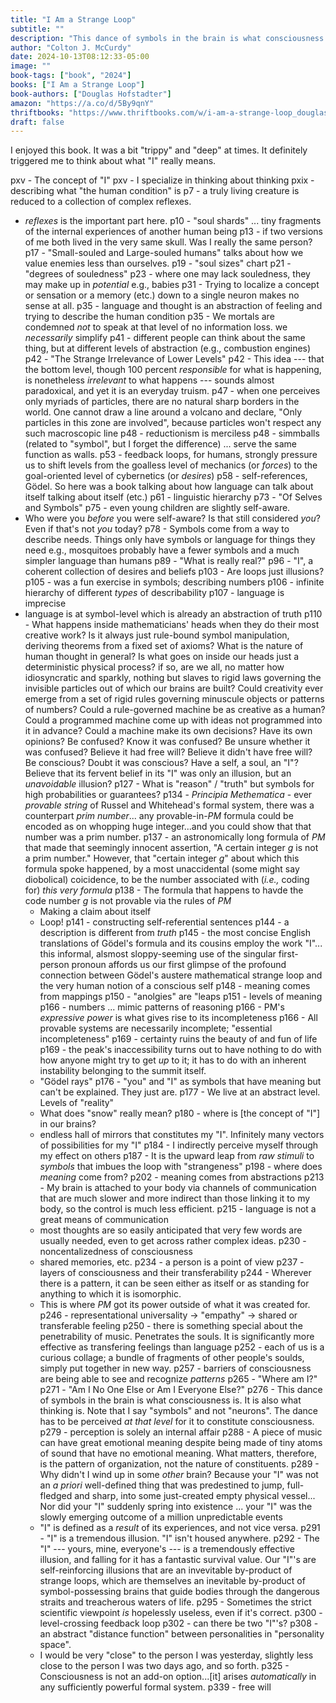 ```yaml
---
title: "I Am a Strange Loop"
subtitle: ""
description: "This dance of symbols in the brain is what consciousness is. It is also what thinking is. Note that I say "symbols" and not "neurons". The dance has to be perceived _at that level_ for it to constitute consciousness."
author: "Colton J. McCurdy"
date: 2024-10-13T08:12:33-05:00
image: ""
book-tags: ["book", "2024"]
books: ["I Am a Strange Loop"]
book-authors: ["Douglas Hofstadter"]
amazon: "https://a.co/d/5By9qnY"
thriftbooks: "https://www.thriftbooks.com/w/i-am-a-strange-loop_douglas-r-hofstadter/265957/?resultid=006295a7-37a3-493b-a151-f21405693492#edition=4803501&idiq=4423565"
draft: false
---
```


I enjoyed this book. It was a bit "trippy" and "deep" at times. It definitely
triggered me to think about what "I" really means.


pxv - The concept of "I"
pxv - I specialize in thinking about thinking
pxix - describing what "the human condition" is
p7 - a truly living creature is reduced to a collection of complex reflexes.
  - _reflexes_ is the important part here.
p10 - "soul shards" ... tiny fragments of the internal experiences of another human being
p13 - if two versions of me both lived in the very same skull. Was I really the same person?
p17 - "Small-souled and Large-souled humans" talks about how we value enemies less than ourselves.
p19 - "soul sizes" chart
p21 - "degrees of souledness"
p23 - where one may lack souledness, they may make up in _potential_ e.g., babies
p31 - Trying to localize a concept or sensation or a memory (etc.) down to a single neuron makes no sense at all.
p35 - language and thought is an abstraction of feeling and trying to describe the human condition
p35 - We mortals are condemned _not_ to speak at that level of no information loss. we _necessarily_ simplify
p41 - different people can think about the same thing, but at different levels of abstraction (e.g., combustion engines)
p42 - "The Strange Irrelevance of Lower Levels"
p42 - This idea --- that the bottom level, though 100 percent _responsible_ for what is happening, is nonetheless _irrelevant_ to what happens --- sounds almost paradoxical, and yet it is an everyday truism.
p47 - when one perceives only myriads of particles, there are no natural sharp borders in the world. One cannot draw a line around a volcano and declare, "Only particles in this zone are involved", because particles won't respect any such macroscopic line
p48 - reductionism is merciless
p48 - simmballs (related to "symbol", but I forget the difference) ... serve the same function as walls.
p53 - feedback loops, for humans, strongly pressure us to shift levels from the goalless level of mechanics (or _forces_) to the goal-oriented level of cybernetics (or _desires_)
p58 - self-references, Gödel. So here was a book talking about how language can talk about itself talking about itself (etc.)
p61 - linguistic hierarchy
p73 - "Of Selves and Symbols"
p75 - even young children are slightly self-aware.
  - Who were you _before_ you were self-aware? Is that still considered _you_? Even if that's not _you_ today?
p78 - Symbols come from a way to describe needs. Things only have symbols or language for things they need e.g., mosquitoes probably have a fewer symbols and a much simpler language than humans
p89 - "What is really real?"
p96 - "I", a coherent collection of desires and beliefs
p103 - Are loops just illusions?
p105 - was a fun exercise in symbols; describing numbers
p106 - infinite hierarchy of different _types_ of describability
p107 - language is imprecise
  - language is at symbol-level which is already an abstraction of truth
p110 - What happens inside mathematicians' heads when they do their most creative work? Is it always just rule-bound symbol manipulation, deriving theorems from a fixed set of axioms? What is the nature of human thought in general? Is what goes on inside our heads just a deterministic physical process? if so, are we all, no matter how idiosyncratic and sparkly, nothing but slaves to rigid laws governing the invisible particles out of which our brains are built? Could creativity ever emerge from a set of rigid rules governing minuscule objects or patterns of numbers? Could a rule-governed machine be as creative as a human? Could a programmed machine come up with ideas not programmed into it in advance? Could a machine make its own decisions? Have its own opinions? Be confused? Know it was confused? Be unsure whether it was confused? Believe it had free will? Believe it didn't have free will? Be conscious? Doubt it was conscious? Have a self, a soul, an "I"? Believe that its fervent belief in its "I" was only an illusion, but an _unavoidable_ illusion?
p127 - What is "reason" / "truth" but symbols for high probabilities or guarantees?
p134 - _Principia Methematica_ - ever _provable string_ of Russel and Whitehead's formal system, there was a counterpart _prim number_... any provable-in-_PM_ formula could be encoded as on whopping huge integer...and you could show that that number was a prim number.
p137 - an astronomically long formula of _PM_ that made that seemingly innocent assertion, "A certain integer _g_ is not a prim number." However, that "certain integer _g_" about which this formula spoke happened, by a most unaccidental (some might say diobolical) coicidence, to be the number associated with (_i.e.,_ coding for) _this very formula_ 
p138 - The formula that happens to havde the code number _g_ is not provable via the rules of _PM_
    - Making a claim about itself
    - Loop!
p141 - constructing self-referential sentences
p144 - a description is different from _truth_
p145 - the most concise English translations of Gödel's formula and its cousins employ the work "I"... this informal, alsmost sloppy-seeming use of the singular first-person pronoun affords us our first glimpse of the profound connection between Gödel's austere mathematical strange loop and the very human notion of a conscious self
p148 - meaning comes from mappings
p150 - "anolgies" are "leaps
p151 - levels of meaning
p166 - numbers ... mimic patterns of reasoning
p166 - PM's _expressive power_ is what gives rise to its incompleteness
p166 - All provable systems are necessarily incomplete; "essential incompleteness"
p169 - certainty ruins the beauty of and fun of life
p169 - the peak's inaccessibility turns out to have nothing to do with how anyone might try to get _up_ to it; it has to do with an inherent instability belonging to the summit itself. 
    - "Gödel rays"
p176 - "you" and "I" as symbols that have meaning but can't be explained. They just are.
p177 - We live at an abstract level. Levels of "reality"
    - What does "snow" really mean?
p180 - where is [the concept of "I"] in our brains?
    - endless hall of mirrors that constitutes my "I". Infinitely many vectors of possibilities for my "I"
p184 - I indirectly perceive myself through my effect on others
p187 - It is the upward leap from _raw stimuli_ to _symbols_ that imbues the loop with "strangeness"
p198 - where does _meaning_ come from?
p202 - meaning comes from abstractions 
p213 - My brain is attached to your body via channels of communication that are much slower and more indirect than those linking it to my body, so the control is much less efficient.
p215 - language is not a great means of communication
    - most thoughts are so easily anticipated that very few words are usually needed, even to get across rather complex ideas.
p230 - noncentalizedness of consciousness
    - shared memories, etc.
p234 - a person is a point of view
p237 - layers of consciousness and their transferability
p244 - Wherever there is a pattern, it can be seen either as itself or as standing for anything to which it is isomorphic.
    - This is where _PM_ got its power outside of what it was created for.
p246 - representational universality -> "empathy" -> shared or transferable feeling
p250 - there is something special about the penetrability of music. Penetrates the souls. It is significantly more effective as transfering feelings than language
p252 - each of us is a curious collage; a bundle of fragments of other people's soulds, simply put together in new way.
p257 - barriers of consciousness are being able to see and recognize _patterns_
p265 - "Where am I?"
p271 - "Am I No One Else or Am I Everyone Else?"
p276 - This dance of symbols in the brain is what consciousness is. It is also what thinking is. Note that I say "symbols" and not "neurons". The dance has to be perceived _at that level_ for it to constitute consciousness.
p279 - perception is solely an internal affair
p288 - A piece of music can have great emotional meaning despite being made of tiny atoms of sound that have no emotional meaning. What matters, therefore, is the pattern of organization, not the nature of constituents.
p289 - Why didn't I wind up in some _other_ brain? Because your "I" was not an _a priori_ well-defined thing that was predestined to jump, full-fledged and sharp, into some just-created empty physical vessel... Nor did your "I" suddenly spring into existence ... your "I" was the slowly emerging outcome of a million unpredictable events
    - "I" is defined as a _result_ of its experiences, and not vice versa.
p291 - "I" is a tremendous illusion. "I" isn't housed anywhere.
p292 - The "I" --- yours, mine, everyone's --- is a tremendously effective illusion, and falling for it has a fantastic survival value. Our "I"'s are self-reinforcing illusions that are an invevitable by-product of strange loops, which are themselves an inevitable by-product of symbol-possessing brains that guide bodies through the dangerous straits and treacherous waters of life.
p295 - Sometimes the strict scientific viewpoint _is_ hopelessly useless, even if it's correct.
p300 - level-crossing feedback loop
p302 - can there be two "I"'s? 
p308 - an abstract "distance function" between personalities in "personality space".
    - I would be very "close" to the person I was yesterday, slightly less close to the person I was two days ago, and so forth.
p325 - Consciousness is not an add-on option...[it] arises _automatically_ in any sufficiently powerful formal system.
p339 - free will
